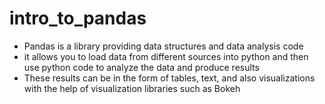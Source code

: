 # intro_to_pandas

- Pandas is a library providing data structures and data analysis code
- it allows you to load data from different sources into python and then use python code to analyze the data and produce results
- These results can be in the form of tables, text, and also visualizations with the help of visualization libraries such as Bokeh